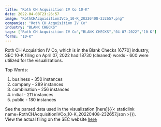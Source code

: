 ```yaml
---
title: "Roth CH Acquisition IV Co 10-K"
date: 2022-04-08T23:26:57
image: "RothCHAcquisitionIVCo_10-K_20220408-232657.png"
companies: "Roth CH Acquisition IV Co"
industry: "BLANK CHECKS"
tags: ["Roth CH Acquisition IV Co","BLANK CHECKS","04-07-2022","10-K"]
forms: "10-K"
---
```

Roth CH Acquisition IV Co, which is in the Blank Checks [6770] industry, SEC 10-K filing on April 07, 2022 had 18730 (cleaned) words - 600 were utilized for the visualizations.

Top Words:
1. business - 350 instances
2. company - 289 instances
3. combination - 256 instances
4. initial - 211 instances
5. public - 180 instances


See the parsed data used in the visualization [here]({{< staticlink name=RothCHAcquisitionIVCo_10-K_20220408-232657.json >}}).  
View the actual filing on the SEC website [here](https://www.sec.gov/Archives/edgar/data/1855447/0001410578-22-000842.txt)